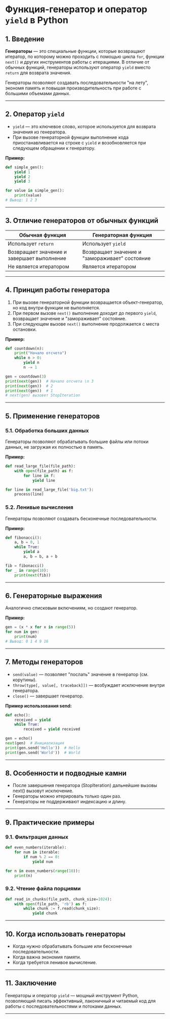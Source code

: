 # Функция-генератор и оператор `yield` в Python

## 1. Введение

**Генераторы** — это специальные функции, которые возвращают итератор, по которому можно проходить с помощью цикла `for`, функции `next()` и других инструментов работы с итерациями. В отличие от обычных функций, генераторы используют оператор `yield` вместо `return` для возврата значения.

Генераторы позволяют создавать последовательности "на лету", экономя память и повышая производительность при работе с большими объемами данных.

---

## 2. Оператор `yield`

- `yield` — это ключевое слово, которое используется для возврата значения из генератора.
- При вызове генераторной функции выполнение кода приостанавливается на строке с `yield` и возобновляется при следующем обращении к генератору.

**Пример:**
```python
def simple_gen():
    yield 1
    yield 2
    yield 3

for value in simple_gen():
    print(value)
# Вывод: 1 2 3
```

---

## 3. Отличие генераторов от обычных функций

| Обычная функция         | Генераторная функция         |
|------------------------|-----------------------------|
| Использует `return`    | Использует `yield`          |
| Возвращает значение и завершает выполнение | Возвращает значение и "замораживает" состояние |
| Не является итератором | Является итератором         |

---

## 4. Принцип работы генератора

1. При вызове генераторной функции возвращается объект-генератор, но код внутри функции не выполняется.
2. При первом вызове `next()` выполнение доходит до первого `yield`, возвращает значение и "замораживает" состояние.
3. При следующем вызове `next()` выполнение продолжается с места остановки.

**Пример:**
```python
def countdown(n):
    print("Начало отсчета")
    while n > 0:
        yield n
        n -= 1

gen = countdown(3)
print(next(gen))  # Начало отсчета \n 3
print(next(gen))  # 2
print(next(gen))  # 1
# next(gen) вызовет StopIteration
```

---

## 5. Применение генераторов

### 5.1. Обработка больших данных

Генераторы позволяют обрабатывать большие файлы или потоки данных, не загружая их полностью в память.

**Пример:**
```python
def read_large_file(file_path):
    with open(file_path) as f:
        for line in f:
            yield line

for line in read_large_file('big.txt'):
    process(line)
```

### 5.2. Ленивые вычисления

Генераторы позволяют создавать бесконечные последовательности.

**Пример:**
```python
def fibonacci():
    a, b = 0, 1
    while True:
        yield a
        a, b = b, a + b

fib = fibonacci()
for _ in range(10):
    print(next(fib))
```

---

## 6. Генераторные выражения

Аналогично списковым включениям, но создают генератор.

**Пример:**
```python
gen = (x * x for x in range(5))
for num in gen:
    print(num)
# Вывод: 0 1 4 9 16
```

---

## 7. Методы генераторов

- `send(value)` — позволяет "послать" значение в генератор (см. корутины).
- `throw(type[, value[, traceback]])` — возбуждает исключение внутри генератора.
- `close()` — завершает генератор.

**Пример использования send:**
```python
def echo():
    received = yield
    while True:
        received = yield received

gen = echo()
next(gen)  # Инициализация
print(gen.send('Hello'))  # Hello
print(gen.send('World'))  # World
```

---

## 8. Особенности и подводные камни

- После завершения генератора (StopIteration) дальнейшие вызовы next() вызовут исключение.
- Генераторы можно итерировать только один раз.
- Генераторы не поддерживают индексацию и длину.

---

## 9. Практические примеры

### 9.1. Фильтрация данных

```python
def even_numbers(iterable):
    for num in iterable:
        if num % 2 == 0:
            yield num

for n in even_numbers(range(10)):
    print(n)
```

### 9.2. Чтение файла порциями

```python
def read_in_chunks(file_path, chunk_size=1024):
    with open(file_path, 'rb') as f:
        while chunk := f.read(chunk_size):
            yield chunk
```

---

## 10. Когда использовать генераторы

- Когда нужно обрабатывать большие или бесконечные последовательности.
- Когда важна экономия памяти.
- Когда требуется ленивое вычисление.

---

## 11. Заключение

Генераторы и оператор `yield` — мощный инструмент Python, позволяющий писать эффективный, лаконичный и читаемый код для работы с последовательностями и потоками данных.

---
